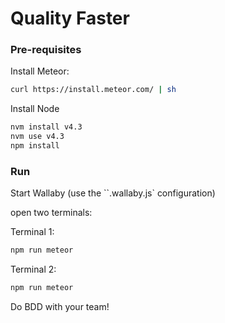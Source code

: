 # Quality Faster

### Pre-requisites
Install Meteor:
```bash
curl https://install.meteor.com/ | sh
```

Install Node
```bash
nvm install v4.3
nvm use v4.3
npm install
```

### Run
Start Wallaby (use the ``.wallaby.js` configuration)

open two terminals:

Terminal 1:
```bash
npm run meteor
```

Terminal 2:
```bash
npm run meteor
```

Do BDD with your team!
